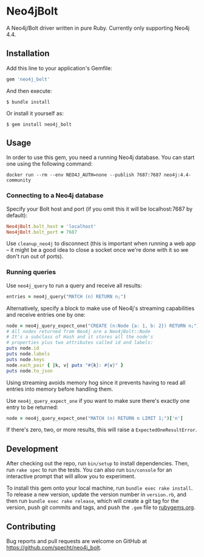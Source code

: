 # Neo4jBolt

A Neo4j/Bolt driver written in pure Ruby. Currently only supporting Neo4j 4.4.

## Installation

Add this line to your application's Gemfile:

```ruby
gem 'neo4j_bolt'
```

And then execute:

    $ bundle install

Or install it yourself as:

    $ gem install neo4j_bolt

## Usage

In order to use this gem, you need a running Neo4j database. You can start one using the following command:

```
docker run --rm --env NEO4J_AUTH=none --publish 7687:7687 neo4j:4.4-community
```

### Connecting to a Neo4j database

Specify your Bolt host and port (if you omit this it will be localhost:7687 by default):

```ruby
Neo4jBolt.bolt_host = 'localhost'
Neo4jBolt.bolt_port = 7687
```

Use `cleanup_neo4j` to disconnect (this is important when running a web app – it might be a good idea to close a socket once we're done with it so we don't run out of ports).


### Running queries

Use `neo4j_query` to run a query and receive all results:

```ruby
entries = neo4j_query("MATCH (n) RETURN n;")
```
Alternatively, specify a block to make use of Neo4j's streaming capabilities and receive entries one by one:

```ruby
node = neo4j_query_expect_one("CREATE (n:Node {a: 1, b: 2}) RETURN n;")['n']
# All nodes returned from Neo4j are a Neo4jBolt::Node
# It's a subclass of Hash and it stores all the node's
# properties plus two attributes called id and labels:
puts node.id
puts node.labels
puts node.keys
node.each_pair { |k, v| puts "#{k}: #{v}" }
puts node.to_json
```
Using streaming avoids memory hog since it prevents having to read all entries into memory before handling them.

Use `neo4j_query_expect_one` if you want to make sure there's exactly one entry to be returned:

```ruby
node = neo4j_query_expect_one("MATCH (n) RETURN n LIMIT 1;")['n']
```

If there's zero, two, or more results, this will raise a `ExpectedOneResultError`.

## Development

After checking out the repo, run `bin/setup` to install dependencies. Then, run `rake spec` to run the tests. You can also run `bin/console` for an interactive prompt that will allow you to experiment.

To install this gem onto your local machine, run `bundle exec rake install`. To release a new version, update the version number in `version.rb`, and then run `bundle exec rake release`, which will create a git tag for the version, push git commits and tags, and push the `.gem` file to [rubygems.org](https://rubygems.org).

## Contributing

Bug reports and pull requests are welcome on GitHub at https://github.com/specht/neo4j_bolt.

